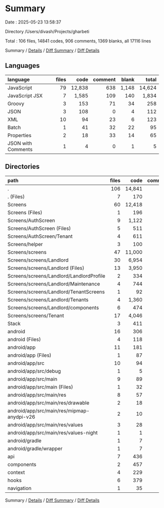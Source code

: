 # Summary

Date : 2025-05-23 13:58:37

Directory /Users/divash/Projects/gharbeti

Total : 106 files,  14841 codes, 906 comments, 1369 blanks, all 17116 lines

Summary / [Details](details.md) / [Diff Summary](diff.md) / [Diff Details](diff-details.md)

## Languages
| language | files | code | comment | blank | total |
| :--- | ---: | ---: | ---: | ---: | ---: |
| JavaScript | 79 | 12,838 | 638 | 1,148 | 14,624 |
| JavaScript JSX | 7 | 1,585 | 109 | 140 | 1,834 |
| Groovy | 3 | 153 | 71 | 34 | 258 |
| JSON | 3 | 108 | 0 | 4 | 112 |
| XML | 10 | 94 | 23 | 6 | 123 |
| Batch | 1 | 41 | 32 | 22 | 95 |
| Properties | 2 | 18 | 33 | 14 | 65 |
| JSON with Comments | 1 | 4 | 0 | 1 | 5 |

## Directories
| path | files | code | comment | blank | total |
| :--- | ---: | ---: | ---: | ---: | ---: |
| . | 106 | 14,841 | 906 | 1,369 | 17,116 |
| . (Files) | 7 | 170 | 2 | 11 | 183 |
| Screens | 60 | 12,418 | 600 | 1,062 | 14,080 |
| Screens (Files) | 1 | 196 | 2 | 12 | 210 |
| Screens/AuthScreen | 9 | 1,122 | 12 | 102 | 1,236 |
| Screens/AuthScreen (Files) | 5 | 511 | 8 | 42 | 561 |
| Screens/AuthScreen/Tenant | 4 | 611 | 4 | 60 | 675 |
| Screens/helper | 3 | 100 | 0 | 6 | 106 |
| Screens/screens | 47 | 11,000 | 586 | 942 | 12,528 |
| Screens/screens/Landlord | 30 | 6,954 | 294 | 605 | 7,853 |
| Screens/screens/Landlord (Files) | 13 | 3,950 | 225 | 342 | 4,517 |
| Screens/screens/Landlord/LandlordProfile | 2 | 334 | 5 | 30 | 369 |
| Screens/screens/Landlord/Maintenance | 4 | 744 | 21 | 58 | 823 |
| Screens/screens/Landlord/TenantScreens | 1 | 92 | 11 | 10 | 113 |
| Screens/screens/Landlord/Tenants | 4 | 1,360 | 32 | 122 | 1,514 |
| Screens/screens/Landlord/components | 6 | 474 | 0 | 43 | 517 |
| Screens/screens/Tenant | 17 | 4,046 | 292 | 337 | 4,675 |
| Stack | 3 | 411 | 3 | 19 | 433 |
| android | 16 | 306 | 159 | 76 | 541 |
| android (Files) | 4 | 118 | 68 | 47 | 233 |
| android/app | 11 | 181 | 91 | 28 | 300 |
| android/app (Files) | 1 | 87 | 68 | 22 | 177 |
| android/app/src | 10 | 94 | 23 | 6 | 123 |
| android/app/src/debug | 1 | 5 | 0 | 3 | 8 |
| android/app/src/main | 9 | 89 | 23 | 3 | 115 |
| android/app/src/main (Files) | 1 | 32 | 0 | 0 | 32 |
| android/app/src/main/res | 8 | 57 | 23 | 3 | 83 |
| android/app/src/main/res/drawable | 2 | 18 | 23 | 3 | 44 |
| android/app/src/main/res/mipmap-anydpi-v26 | 2 | 10 | 0 | 0 | 10 |
| android/app/src/main/res/values | 3 | 28 | 0 | 0 | 28 |
| android/app/src/main/res/values-night | 1 | 1 | 0 | 0 | 1 |
| android/gradle | 1 | 7 | 0 | 1 | 8 |
| android/gradle/wrapper | 1 | 7 | 0 | 1 | 8 |
| api | 7 | 436 | 40 | 60 | 536 |
| components | 2 | 457 | 11 | 31 | 499 |
| context | 4 | 229 | 36 | 50 | 315 |
| hooks | 6 | 379 | 51 | 54 | 484 |
| navigation | 1 | 35 | 4 | 6 | 45 |

Summary / [Details](details.md) / [Diff Summary](diff.md) / [Diff Details](diff-details.md)